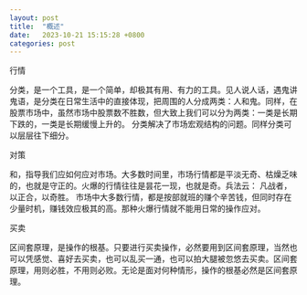 ```yaml
---
layout: post
title:  "概述"
date:   2023-10-21 15:15:28 +0800
categories: post
---
```

行情
   
分类，是一个工具，是一个简单，却极其有用、有力的工具。见人说人话，遇鬼讲鬼语，是分类在日常生活中的直接体现，把周围的人分成两类：人和鬼。同样，在股票市场中，虽然市场中股票数不胜数，但大致上我们可以分为两类：一类是长期下跌的，一类是长期缓慢上升的。 分类解决了市场宏观结构的问题。同样分类可以层层往下细分。

对策

和，指导我们应如何应对市场。大多数时间里，市场行情都是平淡无奇、枯燥乏味的，也就是守正的。火爆的行情往往是昙花一现，也就是奇。兵法云： 凡战者，以正合，以奇胜。 市场中大多数行情，都是按部就班的赚个辛苦钱，但同时存在少量时机，赚钱效应极其的高。那种火爆行情就不能用日常的操作应对。

买卖

区间套原理，是操作的根基。只要进行买卖操作，必然要用到区间套原理，当然也可以凭感觉、喜好去买卖，也可以乱买一通，也可以拍大腿被忽悠去买卖。区间套原理，用则必胜，不用则必败。无论是面对何种情形，操作的根基必然是区间套原理。
